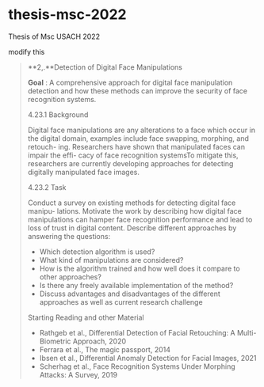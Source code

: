 # thesis-msc-2022

Thesis of Msc USACH 2022

modify this

> **2,.**Detection of Digital Face Manipulations
>
> **Goal** : A comprehensive approach for digital face manipulation detection and how these methods can improve the security of face recognition systems.
>
> 4.23.1 Background
>
> Digital face manipulations are any alterations to a face which occur in the digital domain, examples include face swapping, morphing, and retouch- ing. Researchers have shown that manipulated faces can impair the effi- cacy of face recognition systemsTo mitigate this, researchers are currently developing approaches for detecting digitally manipulated face images.
>
> 4.23.2 Task
>
> Conduct a survey on existing methods for detecting digital face manipu- lations. Motivate the work by describing how digital face manipulations can hamper face recognition performance and lead to loss of trust in digital content. Describe different approaches by answering the questions:
>
> * Which detection algorithm is used?
> * What kind of manipulations are considered?
> * How is the algorithm trained and how well does it compare to other approaches?
> * Is there any freely available implementation of the method?
> * Discuss advantages and disadvantages of the different approaches as
>   well as current research challenge
>
> Starting Reading and other Material
>
> * Rathgeb et al., Differential Detection of Facial Retouching: A Multi- Biometric Approach, 2020
> * Ferrara et al., The magic passport, 2014
> * Ibsen et al., Differential Anomaly Detection for Facial Images, 2021
> * Scherhag et al., Face Recognition Systems Under Morphing Attacks: A Survey, 2019
